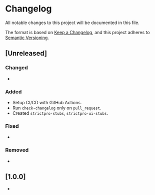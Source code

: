 # Changelog

All notable changes to this project will be documented in this file.

The format is based on [Keep a Changelog](https://keepachangelog.com/en/1.0.0/),
and this project adheres to [Semantic Versioning](https://semver.org/spec/v2.0.0.html).

## [Unreleased]

### Changed

-

### Added

- Setup CI/CD with GitHub Actions.
- Run `check-changelog` only on `pull_request`.
- Created `strictpro-stubs`, `strictpro-ui-stubs`.

### Fixed

-

### Removed

-

## [1.0.0]

- 
